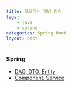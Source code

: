 ```yaml
---
title: 헷갈리는 개념 정리
tags: 
    - java
    - spring
categories: Spring Boot
layout: post
---
```


### Spring
- [DAO, DTO, Entity](https://gmlwjd9405.github.io/2018/12/25/difference-dao-dto-entity.html)
- [Component, Service](https://namocom.tistory.com/421)


